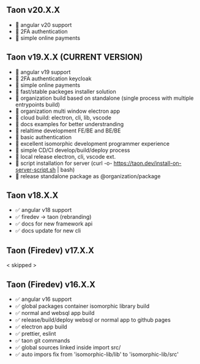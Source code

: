 ## Taon v20.X.X

- 🔲 angular v20 support
- 🔲 2FA authentication
- 🔲 simple online payments

## Taon v19.X.X (CURRENT VERSION)

- 🔲 angular v19 support
- 🔲 2FA authentication keycloak
- 🔲 simple online payments
- 🔲 fast/stable packeges installer solution
- 🔲 organization build based on standalone (single process with multiple entrypoints build)
- 🔲 organization multi window electron app
- 🔲 cloud build: electron, cli, lib, vscode
- 🔲 docs examples for better understranding
- 🔲 relaltime development FE/BE and BE/BE
- 🔲 basic authentication
- 🔲 excellent isomorphic development programmer experience
- 🔲 simple CD/CI develop/build/deploy process
- 🔲 local release electron, cli, vscode ext.
- 🔲 script installation for server (curl -o- https://taon.dev/install-on-server-script.sh | bash)
- 🔲 release standalone package as @organization/package

## Taon v18.X.X 

- ✅ angular v18 support
- ✅ firedev -> taon (rebranding)
- ✅ docs for new framework api
- ✅ docs update for new cli

## Taon (Firedev) v17.X.X

< skipped >

## Taon (Firedev) v16.X.X

- ✅ angular v16 support
- ✅ global packages container isomorphic library build
- ✅ normal and websql app build
- ✅ release/build/deploy websql or normal app to github pages
- ✅ electron app build
- ✅ prettier, eslint
- ✅ taon git commands
- ✅ global sources linked inside import src/
- ✅ auto impors fix from 'isomorphic-lib/lib' to 'isomorphic-lib/src'
